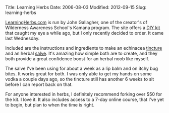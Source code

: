Title: Learning Herbs
Date: 2006-08-03
Modified: 2012-09-15
Slug: learning-herbs

<a href="http://learningherbs.com/" >LearningHerbs.com</a> is run by John Gallagher, one of the creator's of <span class="removed_link">Wilderness Awareness School's Kamana program</span>. The site offers a <a href="http://www.learningherbs.com/herbal_kit.html" >DIY kit</a> that caught my eye a while ago, but I only recently decided to order. It came last Wednesday.

Included are the instructions and ingredients to make an echinacea <a href="http://en.wikipedia.org/wiki/Tincture" >tincture</a> and an herbal <a href="http://en.wikipedia.org/wiki/Salve" >salve</a>. It's amazing how simple both are to create, and they both provide a great confidence boost for an herbal noob like myself.

The salve I've been using for about a week as a lip balm and on itchy bug bites. It works great for both. I was only able to get my hands on some vodka a couple days ago, so the tincture still has another 6 weeks to sit before I can report back on that.

For anyone interested in herbs, I definitely recommend forking over $50 for the kit. I love it. It also includes access to a 7-day online course, that I've yet to begin, but plan to when the time is right.
